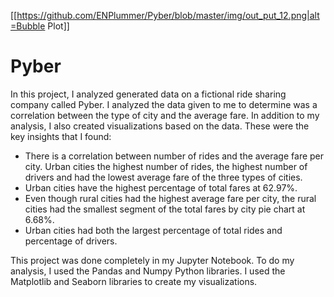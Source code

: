 [[https://github.com/ENPlummer/Pyber/blob/master/img/out_put_12.png|alt=Bubble Plot]]

# Pyber

In this project, I analyzed generated data on a fictional ride sharing company called Pyber. I analyzed the data given to me to determine was a correlation between the type of city and the average fare. In addition to my analysis, I also created visualizations based on the data. These were the key insights that I found:

*	There is a correlation between number of rides and the average fare per city. Urban cities the highest number of rides, the highest number of drivers and had the lowest average fare of the three types of cities.
*	Urban cities have the highest percentage of total fares at 62.97%.
*	Even though rural cities had the highest average fare per city, the rural cities had the smallest segment of the total fares by city pie chart at 6.68%.
*	Urban cities had both the largest percentage of total rides and percentage of drivers.

This project was done completely in my Jupyter Notebook. To do my analysis, I used the Pandas and Numpy Python libraries. I used the Matplotlib and Seaborn libraries to create my visualizations.


